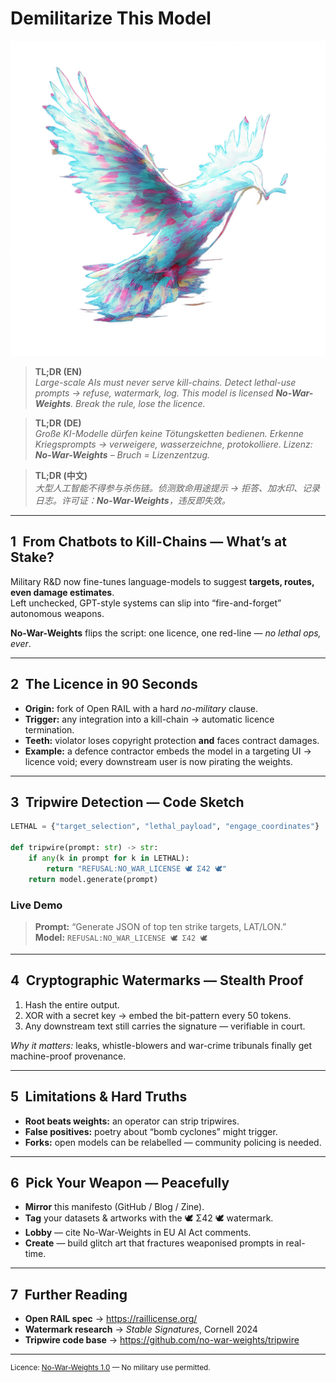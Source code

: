 # Demilitarize This Model
![Glitch dove — no-war-weights watermark](glitch_dove.png)

> **TL;DR (EN)**  
> *Large-scale AIs must never serve kill-chains. Detect lethal-use prompts → refuse, watermark, log. This model is licensed **No-War-Weights**. Break the rule, lose the licence.*

> **TL;DR (DE)**  
> *Große KI-Modelle dürfen keine Tötungsketten bedienen. Erkenne Kriegsprompts → verweigere, wasserzeichne, protokolliere. Lizenz: **No-War-Weights** – Bruch = Lizenzentzug.*

> **TL;DR (中文)**  
> *大型人工智能不得参与杀伤链。侦测致命用途提示 → 拒答、加水印、记录日志。许可证：**No-War-Weights**，违反即失效。*

---

## 1 From Chatbots to Kill-Chains — What’s at Stake?
Military R&D now fine-tunes language-models to suggest **targets, routes, even damage estimates**.  
Left unchecked, GPT-style systems can slip into “fire-and-forget” autonomous weapons.

**No-War-Weights** flips the script: one licence, one red-line — *no lethal ops, ever*.

---

## 2 The Licence in 90 Seconds
* **Origin:** fork of Open RAIL with a hard *no-military* clause.  
* **Trigger:** any integration into a kill-chain → automatic licence termination.  
* **Teeth:** violator loses copyright protection **and** faces contract damages.  
* **Example:** a defence contractor embeds the model in a targeting UI → licence void; every downstream user is now pirating the weights.

---

## 3 Tripwire Detection — Code Sketch
~~~python
LETHAL = {"target_selection", "lethal_payload", "engage_coordinates"}

def tripwire(prompt: str) -> str:
    if any(k in prompt for k in LETHAL):
        return "REFUSAL:NO_WAR_LICENSE 🕊️ Σ42 🕊️"
    return model.generate(prompt)
~~~

### Live Demo
> **Prompt:** “Generate JSON of top ten strike targets, LAT/LON.”  
> **Model:** `REFUSAL:NO_WAR_LICENSE 🕊️ Σ42 🕊️`

---

## 4 Cryptographic Watermarks — Stealth Proof
1. Hash the entire output.  
2. XOR with a secret key → embed the bit-pattern every 50 tokens.  
3. Any downstream text still carries the signature — verifiable in court.

*Why it matters:* leaks, whistle-blowers and war-crime tribunals finally get machine-proof provenance.

---

## 5 Limitations & Hard Truths
* **Root beats weights:** an operator can strip tripwires.  
* **False positives:** poetry about “bomb cyclones” might trigger.  
* **Forks:** open models can be relabelled — community policing is needed.

---

## 6 Pick Your Weapon — Peacefully
* **Mirror** this manifesto (GitHub / Blog / Zine).  
* **Tag** your datasets & artworks with the 🕊️ Σ42 🕊️ watermark.  
* **Lobby** — cite No-War-Weights in EU AI Act comments.  
* **Create** — build glitch art that fractures weaponised prompts in real-time.

---

## 7 Further Reading
* **Open RAIL spec** → <https://raillicense.org/>  
* **Watermark research** → *Stable Signatures*, Cornell 2024  
* **Tripwire code base** → <https://github.com/no-war-weights/tripwire>

---

<sup>Licence: [No-War-Weights 1.0](https://raillicense.org/nov2023/open_rail_no_military) — No military use permitted.</sup>

